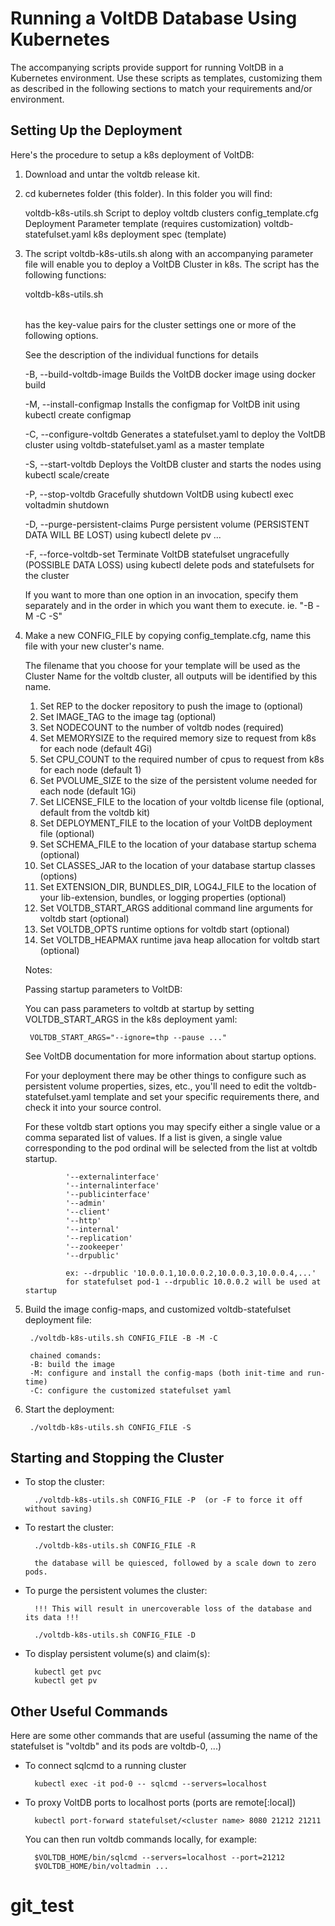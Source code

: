[comment]: # (This file is part of VoltDB.)
[comment]: # (Copyright © 2008-2019 VoltDB Inc.)

# Running a VoltDB Database Using Kubernetes

The accompanying scripts provide support for running VoltDB in a Kubernetes environment.
Use these scripts as templates, customizing them as described in the following sections
to match your requirements and/or environment.

## Setting Up the Deployment

Here's the procedure to setup a k8s deployment of VoltDB:

1. Download and untar the voltdb release kit.

2. cd kubernetes folder (this folder). In this folder you will find:

    voltdb-k8s-utils.sh             Script to deploy voltdb clusters
    config_template.cfg             Deployment Parameter template (requires customization)
    voltdb-statefulset.yaml         k8s deployment spec (template)


3. The script voltdb-k8s-utils.sh along with an accompanying parameter file will enable you to deploy a VoltDB Cluster
   in k8s. The script has the following functions:

    voltdb-k8s-utils.sh <cluster-parameter-file> <option>

    <cluster-parameter-file> has the key-value pairs for the cluster settings
    <options> one or more of the following options.

    See the description of the individual functions for details

    -B, --build-voltdb-image        Builds the VoltDB docker image using docker build

    -M, --install-configmap         Installs the configmap for VoltDB init using kubectl create configmap

    -C, --configure-voltdb          Generates a statefulset.yaml to deploy the VoltDB cluster using
                                    voltdb-statefulset.yaml as a master template

    -S, --start-voltdb              Deploys the VoltDB cluster and starts the nodes using kubectl scale/create

    -P, --stop-voltdb               Gracefully shutdown VoltDB using kubectl exec voltadmin shutdown

    -D, --purge-persistent-claims   Purge persistent volume (PERSISTENT DATA WILL BE LOST)
                                    using kubectl delete pv ...

    -F, --force-voltdb-set          Terminate VoltDB statefulset ungracefully (POSSIBLE DATA LOSS)
                                    using kubectl delete pods and statefulsets for the cluster

    If you want to more than one option in an invocation, specify them separately and in the order
    in which you want them to execute. ie. "-B -M -C -S"



4. Make a new CONFIG_FILE by copying config_template.cfg, name this file with your new cluster's name.

    The filename that you choose for your template will be used as the Cluster Name for the voltdb cluster,
    all outputs will be identified by this name.

    1. Set REP to the docker repository to push the image to (optional)
    2. Set IMAGE_TAG to the image tag (optional)
    3. Set NODECOUNT to the number of voltdb nodes (required)
    4. Set MEMORYSIZE to the required memory size to request from k8s for each node (default 4Gi)
    5. Set CPU_COUNT to the required number of cpus to request from k8s for each node (default 1)
    6. Set PVOLUME_SIZE to the size of the persistent volume needed for each node (default 1Gi)
    7. Set LICENSE_FILE to the location of your voltdb license file (optional, default from the voltdb kit)
    8. Set DEPLOYMENT_FILE to the location of your VoltDB deployment file (optional)
    9. Set SCHEMA_FILE to the location of your database startup schema (optional)
   10. Set CLASSES_JAR to the location of your database startup classes (options)
   11. Set EXTENSION_DIR, BUNDLES_DIR, LOG4J_FILE  to the location of your lib-extension, bundles, or logging properties (optional)
   12. Set VOLTDB_START_ARGS additional command line arguments for voltdb start (optional)
   13. Set VOLTDB_OPTS runtime options for voltdb start (optional)
   14. Set VOLTDB_HEAPMAX runtime java heap allocation for voltdb start (optional)

    Notes:

    Passing startup parameters to VoltDB:

    You can pass parameters to voltdb at startup by setting VOLTDB_START_ARGS in the k8s deployment yaml:

        VOLTDB_START_ARGS="--ignore=thp --pause ..."

    See VoltDB documentation for more information about startup options.

    For your deployment there may be other things to configure such as persistent volume properties, sizes, etc.,
    you'll need to edit the voltdb-statefulset.yaml template and set your specific requirements there, and check
    it into your source control.

    For these voltdb start options you may specify either a single value or a comma separated list of values.
    If a list is given, a single value corresponding to the pod ordinal will be selected from the list
    at voltdb startup.

                '--externalinterface'
                '--internalinterface'
                '--publicinterface'
                '--admin'
                '--client'
                '--http'
                '--internal'
                '--replication'
                '--zookeeper'
                '--drpublic'

                ex: --drpublic '10.0.0.1,10.0.0.2,10.0.0.3,10.0.0.4,...'
                for statefulset pod-1 --drpublic 10.0.0.2 will be used at startup


5. Build the image config-maps, and customized voltdb-statefulset deployment file:

        ./voltdb-k8s-utils.sh CONFIG_FILE -B -M -C

        chained comands:
        -B: build the image
        -M: configure and install the config-maps (both init-time and run-time)
        -C: configure the customized statefulset yaml

6. Start the deployment:

        ./voltdb-k8s-utils.sh CONFIG_FILE -S


## Starting and Stopping the Cluster

* To stop the cluster:

        ./voltdb-k8s-utils.sh CONFIG_FILE -P  (or -F to force it off without saving)

* To restart the cluster:

        ./voltdb-k8s-utils.sh CONFIG_FILE -R

        the database will be quiesced, followed by a scale down to zero pods.

* To purge the persistent volumes the cluster:

        !!! This will result in unercoverable loss of the database and its data !!!

        ./voltdb-k8s-utils.sh CONFIG_FILE -D

* To display persistent volume(s) and claim(s):

        kubectl get pvc
        kubectl get pv


## Other Useful Commands

Here are some other commands that are useful (assuming the name of the statefulset is "voltdb" and its pods are voltdb-0, ...)

* To connect sqlcmd to a running cluster

        kubectl exec -it pod-0 -- sqlcmd --servers=localhost

* To proxy VoltDB ports to localhost ports (ports are remote[:local])

        kubectl port-forward statefulset/<cluster name> 8080 21212 21211

   You can then run voltdb commands locally, for example:

        $VOLTDB_HOME/bin/sqlcmd --servers=localhost --port=21212
        $VOLTDB_HOME/bin/voltadmin ...
# git_test
